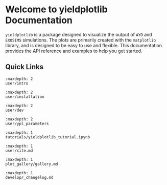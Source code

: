 # Welcome to yieldplotlib Documentation

`yieldplotlib` is a package designed to visualize the output of `AYO` and
`EXOSIMS` simulations. The plots are primarily created with the `matplotlib`
library, and is designed to be easy to use and flexible. This documentation
provides the API reference and examples to help you get started.

## Quick Links

```{toctree}
:maxdepth: 2
user/intro
```
```{toctree}
:maxdepth: 2
user/installation
```
```{toctree}
:maxdepth: 2
user/dev
```
```{toctree}
:maxdepth: 2
user/ypl_parameters
```
```{toctree}
:maxdepth: 1
tutorials/yieldplotlib_tutorial.ipynb
```
```{toctree}
:maxdepth: 1
user/cite.md
```
```{toctree}
:maxdepth: 1
plot_gallery/gallery.md
```
```{toctree}
:maxdepth: 1
develop/_changelog.md
```
